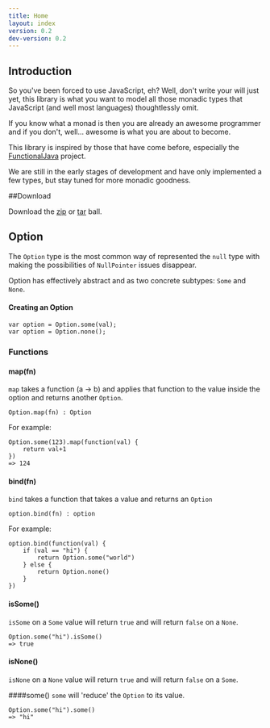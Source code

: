 ```yaml
---
title: Home
layout: index
version: 0.2
dev-version: 0.2
---
```


## Introduction

So you've been forced to use JavaScript, eh? Well, don't write your will just yet, this library is what you want to
model all those monadic types that JavaScript (and well most languages) thoughtlessly omit.

If you know what a monad is then you are already an awesome programmer and if you don't, well... awesome is what you are
about to become.

This library is inspired by those that have come before, especially the [FunctionalJava][functionalJava] project.

We are still in the early stages of development and have only implemented a few types, but stay tuned for more monadic
goodness.

##Download

Download the [zip][gitZip] or [tar][gitTar] ball.
## Option

The `Option` type is the most common way of represented the `null` type with making the possibilities of `NullPointer`
issues disappear.

Option has effectively abstract and as two concrete subtypes: `Some` and `None`.

#### Creating an Option

	var option = Option.some(val);
	var option = Option.none();
	
### Functions
#### map(fn)
`map` takes a function (a -> b) and applies that function to the value inside the option and returns another `Option`.
	
	Option.map(fn) : Option

For example:

	Option.some(123).map(function(val) {
		return val+1
	})
	=> 124

#### bind(fn)
`bind` takes a function that takes a value and returns an `Option`
            
	option.bind(fn) : option

For example:

	option.bind(function(val) {
		if (val == "hi") {
			return Option.some("world")
		} else {
			return Option.none()
		}
	})


#### isSome()
`isSome` on a `Some` value will return `true` and will return `false` on a `None`.

	Option.some("hi").isSome()
	=> true


#### isNone()
`isNone` on a `None` value will return `true` and will return `false` on a `Some`.

####some()
`some` will 'reduce' the `Option` to its value.

	Option.some("hi").some()
	=> "hi"



            
[functionalJava]: http://functionaljava.org/
[gitZip]: https://github.com/cwmyers/monad.js/zipball/master (zip format)
[gitTar]: https://github.com/cwmyers/monad.js/tarball/master (tar format)